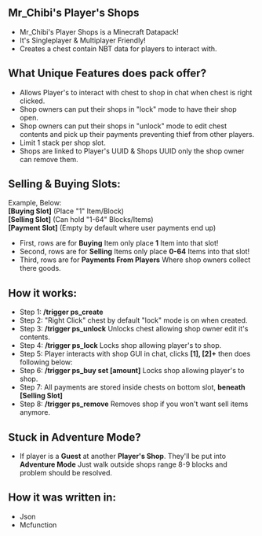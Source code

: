 <h2>Mr_Chibi's Player's Shops</h2>
<ul>
<li>Mr_Chibi's Player Shops is a Minecraft Datapack!</li>
<li>It's Singleplayer & Multiplayer Friendly!</li>
<li>Creates a chest contain NBT data for players to interact with.</li>
</ul>

<h2>What Unique Features does pack offer?</h2>
<ul>
<li>Allows Player's to interact with chest to shop in chat when chest is right clicked.</li>
<li>Shop owners can put their shops in "lock" mode to have their shop open.</li>
<li>Shop owners can put their shops in "unlock" mode to edit chest contents and pick up their payments preventing thief from other players.</li>
<li>Limit 1 stack per shop slot.</li>
<li>Shops are linked to Player's UUID & Shops UUID only the shop owner can remove them.</li>
</ul>

<h2>Selling & Buying Slots:</h2>
<p>Example, Below: <br>
<b>[Buying Slot]</b> (Place "1" Item/Block)<br>
<b>[Selling Slot]</b> (Can hold "1-64" Blocks/Items)<br>
<b>[Payment Slot]</b> (Empty by default where user payments end up)<br>
</p>
<ul>
<li>First, rows are for <b>Buying</b> Item only place <b>1</b> Item into that slot!</li>
<li>Second, rows are for <b>Selling</b> Items only place <b>0-64</b> Items into that slot!</li>
<li>Third, rows are for <b>Payments From Players</b> Where shop owners collect there goods.</li>
</ul>

<h2>How it works:</h2>
<ul>
<li>Step 1: <b>/trigger ps_create</b></li>
<li>Step 2: "Right Click" chest by default "lock" mode is on when created.</li>
<li>Step 3: <b>/trigger ps_unlock</b> Unlocks chest allowing shop owner edit it's contents.</li>
<li>Step 4: <b>/trigger ps_lock</b> Locks shop allowing player's to shop.</li>
<li>Step 5: Player interacts with shop GUI in chat, clicks <b>[1], [2]+</b> then does following below:</li>
<li>Step 6: <b>/trigger ps_buy set [amount]</b> Locks shop allowing player's to shop.</li>
<li>Step 7: All payments are stored inside chests on bottom slot, <b>beneath [Selling Slot]</b></li>
<li>Step 8: <b>/trigger ps_remove</b> Removes shop if you won't want sell items anymore.</li>
</ul>

<h2>Stuck in Adventure Mode?</h2>
<ul>
<li>If player is a <b>Guest</b> at another <b>Player's Shop</b>. They'll be put into <b>Adventure Mode</b> Just walk outside shops range 8-9 blocks and problem should be resolved.</li>
</ul>

<h2>How it was written in:</h2>
<ul>
<li>Json</li>
<li>Mcfunction</li>
</ul>
